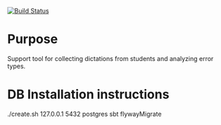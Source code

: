 
[![Build Status](https://travis-ci.org/jeremiepinard/dictation-error-classifier.svg?branch=master)](https://travis-ci.org/jeremiepinard/dictation-error-classifier)

# Purpose

Support tool for collecting dictations from students and analyzing error types.

# DB Installation instructions
./create.sh 127.0.0.1 5432 postgres
sbt flywayMigrate
